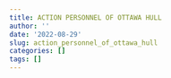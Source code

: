 ```yaml
---
title: ACTION PERSONNEL OF OTTAWA HULL
author: ''
date: '2022-08-29'
slug: action_personnel_of_ottawa_hull
categories: []
tags: []
---
```

